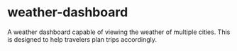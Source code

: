 # weather-dashboard
A weather dashboard capable of viewing the weather of multiple cities. This is designed to help travelers plan trips accordingly.
